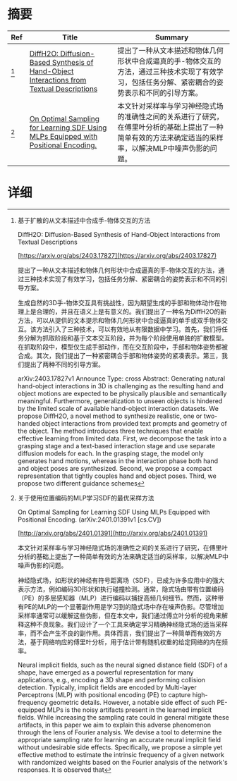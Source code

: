 # 摘要

| Ref | Title | Summary |
| --- | --- | --- |
| [^1] | [DiffH2O: Diffusion-Based Synthesis of Hand-Object Interactions from Textual Descriptions](https://arxiv.org/abs/2403.17827) | 提出了一种从文本描述和物体几何形状中合成逼真的手-物体交互的方法，通过三种技术实现了有效学习，包括任务分解、紧密耦合的姿势表示和不同的引导方案。 |
| [^2] | [On Optimal Sampling for Learning SDF Using MLPs Equipped with Positional Encoding.](http://arxiv.org/abs/2401.01391) | 本文针对采样率与学习神经隐式场的准确性之间的关系进行了研究，在傅里叶分析的基础上提出了一种简单有效的方法来确定适当的采样率，以解决MLP中噪声伪影的问题。 |

# 详细

[^1]: 基于扩散的从文本描述中合成手-物体交互的方法

    DiffH2O: Diffusion-Based Synthesis of Hand-Object Interactions from Textual Descriptions

    [https://arxiv.org/abs/2403.17827](https://arxiv.org/abs/2403.17827)

    提出了一种从文本描述和物体几何形状中合成逼真的手-物体交互的方法，通过三种技术实现了有效学习，包括任务分解、紧密耦合的姿势表示和不同的引导方案。

    

    生成自然的3D手-物体交互具有挑战性，因为期望生成的手部和物体动作在物理上是合理的，并且在语义上是有意义的。我们提出了一种名为DiffH2O的新方法，可以从提供的文本提示和物体几何形状中合成逼真的单手或双手物体交互。该方法引入了三种技术，可以有效地从有限数据中学习。首先，我们将任务分解为抓取阶段和基于文本交互阶段，并为每个阶段使用单独的扩散模型。在抓取阶段中，模型仅生成手部动作，而在交互阶段中，手部和物体姿势都被合成。其次，我们提出了一种紧密耦合手部和物体姿势的紧凑表示。第三，我们提出了两种不同的引导方案。

    arXiv:2403.17827v1 Announce Type: cross  Abstract: Generating natural hand-object interactions in 3D is challenging as the resulting hand and object motions are expected to be physically plausible and semantically meaningful. Furthermore, generalization to unseen objects is hindered by the limited scale of available hand-object interaction datasets. We propose DiffH2O, a novel method to synthesize realistic, one or two-handed object interactions from provided text prompts and geometry of the object. The method introduces three techniques that enable effective learning from limited data. First, we decompose the task into a grasping stage and a text-based interaction stage and use separate diffusion models for each. In the grasping stage, the model only generates hand motions, whereas in the interaction phase both hand and object poses are synthesized. Second, we propose a compact representation that tightly couples hand and object poses. Third, we propose two different guidance schemes 
    
[^2]: 关于使用位置编码的MLP学习SDF的最优采样方法

    On Optimal Sampling for Learning SDF Using MLPs Equipped with Positional Encoding. (arXiv:2401.01391v1 [cs.CV])

    [http://arxiv.org/abs/2401.01391](http://arxiv.org/abs/2401.01391)

    本文针对采样率与学习神经隐式场的准确性之间的关系进行了研究，在傅里叶分析的基础上提出了一种简单有效的方法来确定适当的采样率，以解决MLP中噪声伪影的问题。

    

    神经隐式场，如形状的神经有符号距离场（SDF），已成为许多应用中的强大表示方法，例如编码3D形状和执行碰撞检测。通常，隐式场由带有位置编码（PE）的多层感知器（MLP）进行编码以捕捉高频几何细节。然而，这种带有PE的MLP的一个显著副作用是学习到的隐式场中存在噪声伪影。尽管增加采样率通常可以缓解这些伪影，但在本文中，我们通过傅立叶分析的视角来解释这种不良现象。我们设计了一个工具来确定学习精确神经隐式场的适当采样率，而不会产生不良的副作用。具体而言，我们提出了一种简单而有效的方法，基于网络响应的傅里叶分析，用于估计带有随机权重的给定网络的内在频率。

    Neural implicit fields, such as the neural signed distance field (SDF) of a shape, have emerged as a powerful representation for many applications, e.g., encoding a 3D shape and performing collision detection. Typically, implicit fields are encoded by Multi-layer Perceptrons (MLP) with positional encoding (PE) to capture high-frequency geometric details. However, a notable side effect of such PE-equipped MLPs is the noisy artifacts present in the learned implicit fields. While increasing the sampling rate could in general mitigate these artifacts, in this paper we aim to explain this adverse phenomenon through the lens of Fourier analysis. We devise a tool to determine the appropriate sampling rate for learning an accurate neural implicit field without undesirable side effects. Specifically, we propose a simple yet effective method to estimate the intrinsic frequency of a given network with randomized weights based on the Fourier analysis of the network's responses. It is observed that
    

